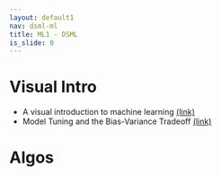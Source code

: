 ```yaml
---
layout: default1
nav: dsml-ml
title: ML1 - DSML
is_slide: 0
---
```


# Visual Intro
- A visual introduction to machine learning
[(link)](http://www.r2d3.us/visual-intro-to-machine-learning-part-1/)
- Model Tuning and the Bias-Variance Tradeoff
[(link)](http://www.r2d3.us/visual-intro-to-machine-learning-part-2/)

# Algos

